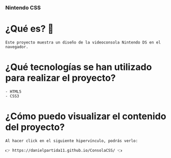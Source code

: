 ### Nintendo CSS

# ¿Qué es? 🧐 

    Este proyecto muestra un diseño de la videoconsola Nintendo DS en el navegador.

# ¿Qué tecnologías se han utilizado para realizar el proyecto?

    - HTML5
    - CSS3

# ¿Cómo puedo visualizar el contenido del proyecto?

    Al hacer click en el siguiente hipervínculo, podrás verlo: 
    
    👉 https://danielpartida11.github.io/ConsolaCSS/ 👈